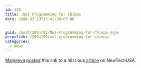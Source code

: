 ```yaml
---
id: 340
title: .NET Programming for Chimps
date: 2004-02-19T13:41:00+00:00


guid: /post/2004/02/NET-Programming-for-Chimps.aspx
permalink: /2004/02/net-programming-for-chimps/
categories:
  - News
---
```

<body xmlns="http://www.w3.org/1999/xhtml">
    <div class="Section1">
        <p class="MsoNormal">
            <a href="http://www.manjeeva.net/">Manjeeva</a> <a href="http://manjeeva.blogdrive.com/archive/cm-2_cy-2004_m-2_d-16_y-2004_o-0.html">posted</a> this
            link to a hilarious <a href="http://www.newtechusa.com/humor/higherprimate.asp">article</a> on
            NewTechUSA.
        </p>
    </div>
</body>
